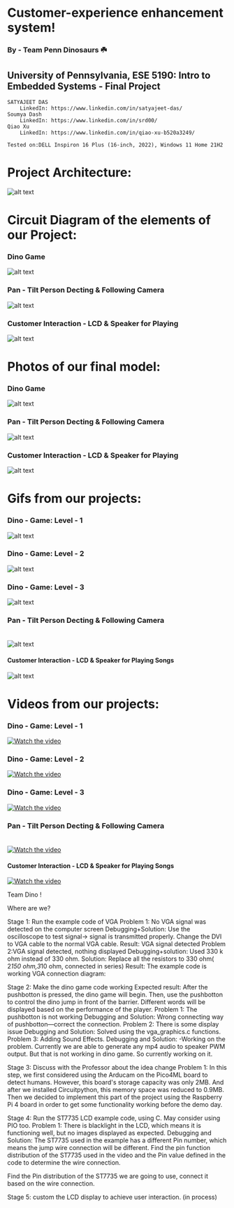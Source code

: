 # Customer-experience enhancement system!
### By - Team Penn Dinosaurs ☘️

## University of Pennsylvania, ESE 5190: Intro to Embedded Systems - Final Project
    SATYAJEET DAS
        LinkedIn: https://www.linkedin.com/in/satyajeet-das/
    Soumya Dash
        LinkedIn: https://www.linkedin.com/in/srd00/
    Qiao Xu
        LinkedIn: https://www.linkedin.com/in/qiao-xu-b520a3249/

    Tested on:DELL Inspiron 16 Plus (16-inch, 2022), Windows 11 Home 21H2

# Project Architecture: <br />
![alt text](https://github.com/satyajeetburla/ESE-519-FINAL-PROJECT/blob/main/media/triangle.png)<br />



# Circuit Diagram of the elements of our Project:<br />
### Dino Game
![alt text](https://github.com/satyajeetburla/ESE-519-FINAL-PROJECT/blob/main/diagram/Circuit%20Diagram/Dino_Game_Ckt.png)<br />
### Pan - Tilt Person Decting & Following Camera
![alt text](https://github.com/satyajeetburla/ESE-519-FINAL-PROJECT/blob/main/diagram/Circuit%20Diagram/Pan_Tilt_Camera_Ckt.png)<br />
### Customer Interaction - LCD & Speaker for Playing
![alt text](https://github.com/satyajeetburla/ESE-519-FINAL-PROJECT/blob/main/diagram/Circuit%20Diagram/Human_Interaction_System(LCD%2BSpeaker)_Ckt.png)<br />


# Photos of our final model:<br />
### Dino Game
![alt text](https://github.com/satyajeetburla/ESE-519-FINAL-PROJECT/blob/main/media/Photos%20of%20Final%20Models/Dino%20Game.JPG)<br />
### Pan - Tilt Person Decting & Following Camera
![alt text](https://github.com/satyajeetburla/ESE-519-FINAL-PROJECT/blob/main/media/Photos%20of%20Final%20Models/Pan%20Tilt.jpg)<br />
### Customer Interaction - LCD & Speaker for Playing
![alt text](https://github.com/satyajeetburla/ESE-519-FINAL-PROJECT/blob/main/media/Photos%20of%20Final%20Models/Speaker%20and%20LCD.JPG)<br />

# Gifs from our projects:<br />
### Dino - Game: Level - 1<br />
![alt text](https://github.com/satyajeetburla/ESE-519-FINAL-PROJECT/blob/main/media/GIF/dino_level1%2000_00_00-00_00_30.gif)<br />
### Dino - Game: Level - 2<br />
![alt text](https://github.com/satyajeetburla/ESE-519-FINAL-PROJECT/blob/main/media/GIF/dino_level2%2000_00_00-00_00_30.gif)<br />
### Dino - Game: Level - 3<br />
![alt text](https://github.com/satyajeetburla/ESE-519-FINAL-PROJECT/blob/main/media/GIF/Dino_Level3%2000_00_00-00_00_30.gif)<br />
### Pan - Tilt Person Decting & Following Camera<br /><br />
![alt text](https://github.com/satyajeetburla/ESE-519-FINAL-PROJECT/blob/main/media/GIF/Face%20detection%2000_00_00-00_00_30.gif)<br />
#### Customer Interaction - LCD & Speaker for Playing Songs<br />
![alt text](https://github.com/satyajeetburla/ESE-519-FINAL-PROJECT/blob/main/media/GIF/LCD_Speaker%2000_00_00-00_00_30.gif)<br />

# Videos from our projects:<br />
### Dino - Game: Level - 1<br />
[![Watch the video](https://github.com/satyajeetburla/ESE-519-FINAL-PROJECT/blob/main/media/images.jpg)](https://github.com/satyajeetburla/ESE-519-FINAL-PROJECT/blob/main/media/Videos/dino_level1.mp4)
### Dino - Game: Level - 2<br />
[![Watch the video](https://github.com/satyajeetburla/ESE-519-FINAL-PROJECT/blob/main/media/images.jpg)](https://github.com/satyajeetburla/ESE-519-FINAL-PROJECT/blob/main/media/Videos/dino_level2.mp4)
### Dino - Game: Level - 3<br />
[![Watch the video](https://github.com/satyajeetburla/ESE-519-FINAL-PROJECT/blob/main/media/images.jpg)](https://github.com/satyajeetburla/ESE-519-FINAL-PROJECT/blob/main/media/Videos/Dino_Level3.mp4)
### Pan - Tilt Person Decting & Following Camera<br /><br />
[![Watch the video](https://github.com/satyajeetburla/ESE-519-FINAL-PROJECT/blob/main/media/images.jpg)](https://github.com/satyajeetburla/ESE-519-FINAL-PROJECT/blob/main/media/Videos/Face%20detection.mp4)
#### Customer Interaction - LCD & Speaker for Playing Songs<br />
[![Watch the video](https://github.com/satyajeetburla/ESE-519-FINAL-PROJECT/blob/main/media/images.jpg)](https://github.com/satyajeetburla/ESE-519-FINAL-PROJECT/blob/main/media/Videos/LCD_Speaker.mp4)

Team Dino !

Where are we?

Stage 1: Run the example code of VGA 
Problem 1: No VGA signal was detected on the computer screen
Debugging+Solution: 
Use the oscilloscope to test signal→ signal is transmitted properly.
Change the DVI to VGA cable to the normal VGA cable.
Result: VGA signal detected
Problem 2:VGA signal detected, nothing displayed
Debugging+solution: 
Used 330 k ohm instead of 330 ohm.
Solution: Replace all the resistors to 330 ohm( 2*150 ohm,3*10 ohm, connected in series)
	Result: The example code is working
VGA connection diagram:



Stage 2: Make the dino game code working
	Expected result: After the pushbotton is pressed, the dino game will begin. Then, use the pushbotton to control the dino jump in front of the barrier. Different words will be displayed based on the performance of the player.
	Problem 1: The pushbotton is not working
 	Debugging and Solution: Wrong connecting way of pushbotton—correct the connection.
	Problem 2: There is some display issue
	Debugging and Solution: Solved using the vga_graphics.c functions.
	Problem 3: Adding Sound Effects.
	Debugging and Solution: -Working on the problem. Currently we are able to generate any mp4 audio to speaker PWM output. But that is not working in dino game. So currently working on it.

Stage 3: Discuss with the Professor about the idea change
Problem 1:
In this step, we first considered using the Arducam on the Pico4ML board to detect humans. However, this board's storage capacity was only 2MB. And after we installed Circuitpython, this memory space was reduced to 0.9MB. Then we decided to implement this part of the project using the Raspberry Pi 4 board in order to get some functionality working before the demo day.  

Stage 4: Run the ST7735 LCD example code, using C. May consider using PIO too.
	Problem 1: There is blacklight in the LCD, which means it is functioning well, but no images displayed as expected.
	Debugging and Solution: The ST7735 used in the example has a different Pin number, which means the jump wire connection will be different.
Find the pin function distribution of the ST7735 used in the video and the Pin value defined in the code to determine the wire connection.

Find the Pin distribution of the ST7735 we are going to use, connect it based on the wire connection.


Stage 5: custom the LCD display to achieve user interaction. (in process)
